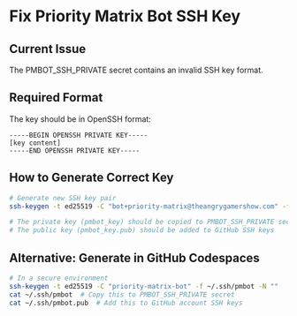 # Fix Priority Matrix Bot SSH Key

## Current Issue

The PMBOT_SSH_PRIVATE secret contains an invalid SSH key format.

## Required Format

The key should be in OpenSSH format:

```text
-----BEGIN OPENSSH PRIVATE KEY-----
[key content]
-----END OPENSSH PRIVATE KEY-----
```

## How to Generate Correct Key

```bash
# Generate new SSH key pair
ssh-keygen -t ed25519 -C "bot+priority-matrix@theangrygamershow.com" -f pmbot_key -N ""

# The private key (pmbot_key) should be copied to PMBOT_SSH_PRIVATE secret
# The public key (pmbot_key.pub) should be added to GitHub SSH keys
```

## Alternative: Generate in GitHub Codespaces

```bash
# In a secure environment
ssh-keygen -t ed25519 -C "priority-matrix-bot" -f ~/.ssh/pmbot -N ""
cat ~/.ssh/pmbot  # Copy this to PMBOT_SSH_PRIVATE secret
cat ~/.ssh/pmbot.pub  # Add this to GitHub account SSH keys
```
